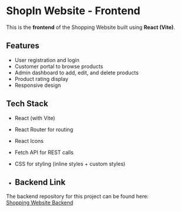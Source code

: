 # ShopIn Website - Frontend

This is the **frontend** of the Shopping Website built using **React (Vite)**.

## Features

- User registration and login
- Customer portal to browse products
- Admin dashboard to add, edit, and delete products
- Product rating display
- Responsive design

## Tech Stack

- React (with Vite)
- React Router for routing
- React Icons
- Fetch API for REST calls
- CSS for styling (inline styles + custom styles)

- ## Backend Link

The backend repository for this project can be found here:  
[Shopping Website Backend](<[backend-repo-url](https://github.com/riya8866/ShopIn-Backend)>)
